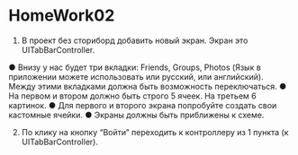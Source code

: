 # HomeWork02

1.	В проект без сториборд добавить новый экран. Экран это UITabBarController.

●	Внизу у нас будет три вкладки: Friends, Groups, Photos (Язык в приложении можете использовать или русский, или английский). Между этими вкладками должна быть возможность переключаться.
●	На первом и втором должно быть строго 5 ячеек. На третьем 6 картинок.
●	Для первого и второго экрана попробуйте создать свои кастомные ячейки.
●	Экраны должны быть приближены к схеме. 

2.	По клику на кнопку “Войти” переходить к контроллеру из 1 пункта (к UITabBarController).
